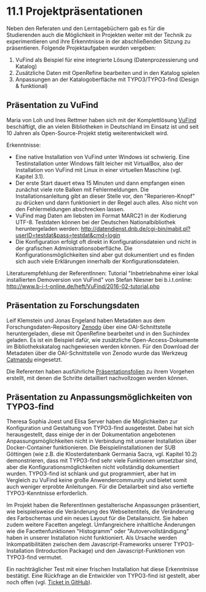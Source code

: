 # 11.1 Projektpräsentationen

Neben den Referaten und den Lerntagebüchern gab es für die Studierenden auch die Möglichkeit in Projekten weiter mit der Technik zu experimentieren und ihre Erkenntnisse in der abschließenden Sitzung zu präsentieren. Folgende Projektaufgaben wurden vergeben:

1. VuFind als Beispiel für eine integrierte Lösung (Datenprozessierung und Katalog)
2. Zusätzliche Daten mit OpenRefine bearbeiten und in den Katalog spielen
3. Anpassungen an der Katalogoberfläche mit TYPO3/TYPO3-find (Design & funktional)

## Präsentation zu VuFind

Maria von Loh und Ines Rettmer haben sich mit der Komplettlösung [VuFind](https://vufind.org/vufind/) beschäftigt, die an vielen Bibliotheken in Deutschland im Einsatz ist und seit 10 Jahren als Open-Source-Projekt stetig weiterentwickelt wird.

Erkenntnisse:

* Eine native Installation von VuFind unter Windows ist schwierig. Eine Testinstallation unter Windows fällt leicher mit VirtualBox, also der Installation von VuFind mit Linux in einer virtuellen Maschine (vgl. Kapitel 3.1).
* Der erste Start dauert etwa 15 Minuten und dann empfangen einen zunächst viele rote Balken mit Fehlermeldungen. Die Installationsanleitung gibt an dieser Stelle vor, den "Reparieren-Knopf" zu drücken und dann funktioniert in der Regel auch alles. Also nicht von den Fehlermeldungen abschrecken lassen.
* VuFind mag Daten am liebsten im Format MARC21 in der Kodierung UTF-8. Testdaten können bei der Deutschen Nationalbibliothek heruntergeladen werden: http://datendienst.dnb.de/cgi-bin/mabit.pl?userID=testdat&pass=testdat&cmd=login
* Die Konfiguration erfolgt oft direkt in Konfigurationsdateien und nicht in der grafischen Administrationsoberfläche. Die Konfigurationsmöglichkeiten sind aber gut dokumentiert und es finden sich auch viele Erklärungen innerhalb der Konfigurationsdateien.

Literaturempfehlung der ReferentInnen: Tutorial "Inbetriebnahme einer lokal installierten Demoversion von VuFind" von Stefan Niesner bei b.i.t.online: http://www.b-i-t-online.de/heft/VuFind/2016-02-tutorial.php

## Präsentation zu Forschungsdaten

Leif Klemstein und Jonas Engeland haben Metadaten aus dem Forschungsdaten-Repository [Zenodo](https://zenodo.org) über eine OAI-Schnittstelle heruntergeladen, diese mit OpenRefine bearbeitet und in den Suchindex geladen. Es ist ein Beispiel dafür, wie zusätzliche Open-Access-Dokumente im Bibliothekskatalog nachgewiesen werden können. Für den Download der Metadaten über die OAI-Schnittstelle von Zenodo wurde das Werkzeug [Catmandu](http://librecat.org/) eingesetzt.

Die Referenten haben ausführliche [Präsentationsfolien](https://felixlohmeier.gitbooks.io/seminar-wir-bauen-uns-einen-bibliothekskatalog/content/slides/11_1_engeland_klemstein_forschungsdaten.pdf) zu ihrem Vorgehen erstellt, mit denen die Schritte detailliert nachvollzogen werden können.

## Präsentation zu Anpassungsmöglichkeiten von TYPO3-find

Theresa Sophia Joest und Elisa Server haben die Möglichkeiten zur Konfiguration und Gestaltung von TYPO3-find ausgetestet. Dabei hat sich herausgestellt, dass einige der in der Dokumentation angebotenen Anpassungsmöglichkeiten nicht in Verbindung mit unserer Installation über Docker-Container funktionieren. Die Beispielinstallationen der SUB Göttingen (wie z.B. die Klosterdatenbank Germania Sacra, vgl. Kapitel 10.2) demonstrieren, dass mit TYPO3-find sehr viele Funktionen umsetzbar sind, aber die Konfigurationsmöglichkeiten nicht vollständig dokumentiert wurden. TYPO3-find ist schlank und gut programmiert, aber hat im Vergleich zu VuFind keine große Anwendercommunity und bietet somit auch weniger erprobte Anleitungen. Für die Detailarbeit sind also vertiefte TYPO3-Kenntnisse erforderlich.

Im Projekt haben die ReferentInnen gestalterische Anpassungen präsentiert, wie beispielsweise die Veränderung des Webseitentitels, die Veränderung des Farbschemas und ein neues Layout für die Detailansicht. Sie haben zudem weitere Facetten angelegt. Umfangreichere inhaltliche Änderungen wie die Facettenfunktionen "Histogramm" oder "Autovervollständigung" haben in unserer Installation nicht funktioniert. Als Ursache werden Inkompatibilitäten zwischen dem Javascript-Frameworks unserer TYPO3-Installation (Introduction Package) und den Javascript-Funktionen von TYPO3-find vermutet.

Ein nachträglicher Test mit einer frischen Installation hat diese Erkenntnisse bestätigt. Eine Rückfrage an die Entwickler von TYPO3-find ist gestellt, aber noch offen (vgl. [Ticket in GitHub](https://github.com/subugoe/typo3-find/issues/121)).
